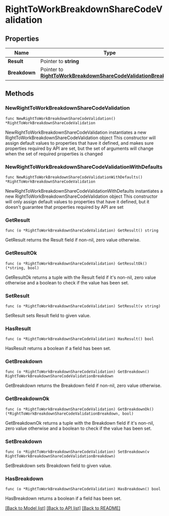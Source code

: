 # RightToWorkBreakdownShareCodeValidation

## Properties

Name | Type | Description | Notes
------------ | ------------- | ------------- | -------------
**Result** | Pointer to **string** |  | [optional] 
**Breakdown** | Pointer to [**RightToWorkBreakdownShareCodeValidationBreakdown**](RightToWorkBreakdownShareCodeValidationBreakdown.md) |  | [optional] 

## Methods

### NewRightToWorkBreakdownShareCodeValidation

`func NewRightToWorkBreakdownShareCodeValidation() *RightToWorkBreakdownShareCodeValidation`

NewRightToWorkBreakdownShareCodeValidation instantiates a new RightToWorkBreakdownShareCodeValidation object
This constructor will assign default values to properties that have it defined,
and makes sure properties required by API are set, but the set of arguments
will change when the set of required properties is changed

### NewRightToWorkBreakdownShareCodeValidationWithDefaults

`func NewRightToWorkBreakdownShareCodeValidationWithDefaults() *RightToWorkBreakdownShareCodeValidation`

NewRightToWorkBreakdownShareCodeValidationWithDefaults instantiates a new RightToWorkBreakdownShareCodeValidation object
This constructor will only assign default values to properties that have it defined,
but it doesn't guarantee that properties required by API are set

### GetResult

`func (o *RightToWorkBreakdownShareCodeValidation) GetResult() string`

GetResult returns the Result field if non-nil, zero value otherwise.

### GetResultOk

`func (o *RightToWorkBreakdownShareCodeValidation) GetResultOk() (*string, bool)`

GetResultOk returns a tuple with the Result field if it's non-nil, zero value otherwise
and a boolean to check if the value has been set.

### SetResult

`func (o *RightToWorkBreakdownShareCodeValidation) SetResult(v string)`

SetResult sets Result field to given value.

### HasResult

`func (o *RightToWorkBreakdownShareCodeValidation) HasResult() bool`

HasResult returns a boolean if a field has been set.

### GetBreakdown

`func (o *RightToWorkBreakdownShareCodeValidation) GetBreakdown() RightToWorkBreakdownShareCodeValidationBreakdown`

GetBreakdown returns the Breakdown field if non-nil, zero value otherwise.

### GetBreakdownOk

`func (o *RightToWorkBreakdownShareCodeValidation) GetBreakdownOk() (*RightToWorkBreakdownShareCodeValidationBreakdown, bool)`

GetBreakdownOk returns a tuple with the Breakdown field if it's non-nil, zero value otherwise
and a boolean to check if the value has been set.

### SetBreakdown

`func (o *RightToWorkBreakdownShareCodeValidation) SetBreakdown(v RightToWorkBreakdownShareCodeValidationBreakdown)`

SetBreakdown sets Breakdown field to given value.

### HasBreakdown

`func (o *RightToWorkBreakdownShareCodeValidation) HasBreakdown() bool`

HasBreakdown returns a boolean if a field has been set.


[[Back to Model list]](../README.md#documentation-for-models) [[Back to API list]](../README.md#documentation-for-api-endpoints) [[Back to README]](../README.md)


